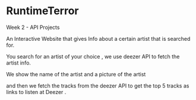 # RuntimeTerror
Week 2 - API Projects


An Interactive Website that gives Info about a certain artist that is searched for.

You search for an artist of your choice , we use deezer API to fetch the artist info.

We show the name of the artist and a picture of the artist

and then we fetch the tracks from the deezer API to get the top 5 tracks as links to listen at Deezer .


